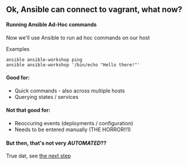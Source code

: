 ## Ok, Ansible can connect to vagrant, what now?

#### Running Ansible Ad-Hoc commands

Now we'll use Ansible to run ad hoc commands on our host

Examples

```
ansible ansible-workshop ping
ansible ansible-workshop '/bin/echo "Hello there!"'
```

#### Good for:

- Quick commands - also across multiple hosts
- Querying states / services

#### Not that good for:

- Reoccuring events (deployments / configuration)
- Needs to be entered manually (THE HORROR!!1)

#### But then, that's not very *AUTOMATED*??

True dat, see [the next step](./1_Why-Hello-There-Playbooks.md)

